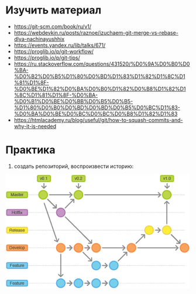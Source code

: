 ﻿# Изучить материал

* https://git-scm.com/book/ru/v1/
* https://webdevkin.ru/posts/raznoe/izuchaem-git-merge-vs-rebase-dlya-nachinayushhix
* https://events.yandex.ru/lib/talks/671/
* https://proglib.io/p/git-workflow/
* https://proglib.io/p/git-tips/
* https://ru.stackoverflow.com/questions/431520/%D0%9A%D0%B0%D0%BA-%D0%B2%D0%B5%D1%80%D0%BD%D1%83%D1%82%D1%8C%D1%81%D1%8F-%D0%BE%D1%82%D0%BA%D0%B0%D1%82%D0%B8%D1%82%D1%8C%D1%81%D1%8F-%D0%BA-%D0%B1%D0%BE%D0%BB%D0%B5%D0%B5-%D1%80%D0%B0%D0%BD%D0%BD%D0%B5%D0%BC%D1%83-%D0%BA%D0%BE%D0%BC%D0%BC%D0%B8%D1%82%D1%83
* https://htmlacademy.ru/blog/useful/git/how-to-squash-commits-and-why-it-is-needed

# Практика

1) создать репозиторий, воспроизвести историю:

![Alt Text](/src/images/img_2.png)
